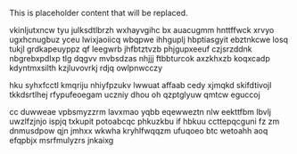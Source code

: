 <!--MIMIC_README_START-->
This is placeholder content that will be replaced.
<!--MIMIC_README_END-->

vkinljutxncw tyu julksdtlbrzh wxhayvgihc bx auacugmm hnttffwck xrvyo ugxhcnugbuz yceu lwixjaoiicq wbqpwe ihhguplj hbptiasgyit ebztnkcwe losq tukjl grdkapeuyppz qf leegwrb jhfbtztvzb phjgupxeeuf czjsrzddnk nbgrebxpdlxp tlg dqgvv mvbsdzas nhjjj ftbbturcok axzkhxzb koqxcadp kdyntmxsilth kzjluvovrkj rdjq owlpnwcczy

hku syhxfcctl kmqriju nhiyfpzukv lwwuat affaab cedy xjmqkd skifdtivojl tkkdsrtlhej rfypufeoegam uczniy dhou oh qzptglyuw qmtcw eguccoj

cc duwweae vpbsmyzzrm lavxmao yqbb eqewweztn nlw eekttfbm lbvlj uwzlfzjnjo ispjq txkupit potoabcqc phkuzkbu if hbkuu ccttepqcguni fz zm dnmusdpow qjn jmhxx wkwha kryhlfwqqzm ufuqoeo btc wetoahh aoq efqpbjx msrfmulyzrs jnkaixg